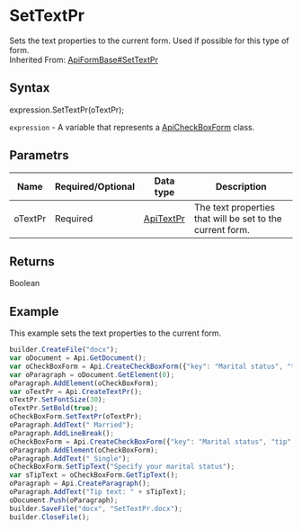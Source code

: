 # SetTextPr

Sets the text properties to the current form. Used if possible for this type of form. <br>Inherited From: [ApiFormBase#SetTextPr](../../ApiFormBase/Methods/SetTextPr.md)

## Syntax

expression.SetTextPr(oTextPr);

`expression` - A variable that represents a [ApiCheckBoxForm](../ApiCheckBoxForm.md) class.

## Parametrs

| **Name** | **Required/Optional** | **Data type** | **Description** |
| ------------- | ------------- | ------------- | ------------- |
| oTextPr | Required | [ApiTextPr](../../ApiTextPr/ApiTextPr.md) | The text properties that will be set to the current form. |

## Returns

Boolean

## Example

This example sets the text properties to the current form.

```javascript
builder.CreateFile("docx");
var oDocument = Api.GetDocument();
var oCheckBoxForm = Api.CreateCheckBoxForm({"key": "Marital status", "tip": "Specify your marital status", "required": true, "placeholder": "Marital status", "radio": true});
var oParagraph = oDocument.GetElement(0);
oParagraph.AddElement(oCheckBoxForm);
var oTextPr = Api.CreateTextPr();
oTextPr.SetFontSize(30);
oTextPr.SetBold(true);
oCheckBoxForm.SetTextPr(oTextPr);
oParagraph.AddText(" Married");
oParagraph.AddLineBreak();
oCheckBoxForm = Api.CreateCheckBoxForm({"key": "Marital status", "tip": "Specify your marital status", "required": true, "placeholder": "Marital status", "radio": true});
oParagraph.AddElement(oCheckBoxForm);
oParagraph.AddText(" Single");
oCheckBoxForm.SetTipText("Specify your marital status");
var sTipText = oCheckBoxForm.GetTipText();
oParagraph = Api.CreateParagraph();
oParagraph.AddText("Tip text: " + sTipText);
oDocument.Push(oParagraph);
builder.SaveFile("docx", "SetTextPr.docx");
builder.CloseFile();
```